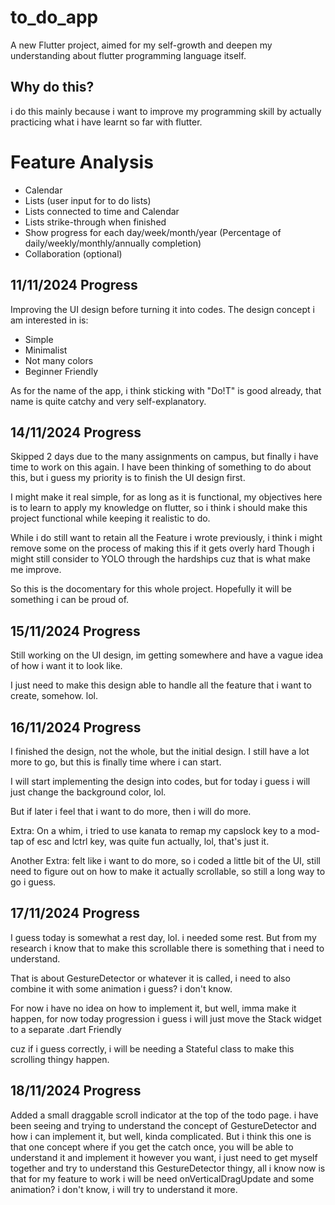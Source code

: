 # to_do_app

A new Flutter project, aimed for my self-growth and deepen my understanding about flutter programming language itself.

## Why do this?

i do this mainly because i want to improve my programming skill by actually practicing what i have learnt so far with flutter.

# Feature Analysis
- Calendar
- Lists (user input for to do lists)
- Lists connected to time and Calendar
- Lists strike-through when finished
- Show progress for each day/week/month/year (Percentage of daily/weekly/monthly/annually completion)
- Collaboration (optional)

## 11/11/2024 Progress
Improving the UI design before turning it into codes. The design concept i am interested in is:
- Simple
- Minimalist
- Not many colors
- Beginner Friendly

As for the name of the app, i think sticking with "Do!T" is good already, that name is quite catchy and very self-explanatory.

## 14/11/2024 Progress
Skipped 2 days due to the many assignments on campus, but finally i have time to work on this again.
I have been thinking of something to do about this, but i guess my priority is to finish the UI design first.

I might make it real simple, for as long as it is functional, my objectives here is to learn to apply my knowledge on flutter,
so i think i should make this project functional while keeping it realistic to do.

While i do still want to retain all the Feature i wrote previously, i think i might remove some on the process of making this if it gets overly hard
Though i might still consider to YOLO through the hardships cuz that is what make me improve.

So this is the docomentary for this whole project. Hopefully it will be something i can be proud of.

## 15/11/2024 Progress
Still working on the UI design, im getting somewhere and have a vague idea of how i want it to look like.

I just need to make this design able to handle all the feature that i want to create, somehow. lol.

## 16/11/2024 Progress
I finished the design, not the whole, but the initial design. I still have a lot more to go, but this is finally time where i can start.

I will start implementing the design into codes, but for today i guess i will just change the background color, lol.

But if later i feel that i want to do more, then i will do more.

Extra: On a whim, i tried to use kanata to remap my capslock key to a mod-tap of esc and lctrl key, was quite fun actually, lol, that's just it.

Another Extra: felt like i want to do more, so i coded a little bit of the UI, still need to figure out on how to make it actually scrollable, so still a long way to go i guess.

## 17/11/2024 Progress
I guess today is somewhat a rest day, lol. i needed some rest. But from my research i know that to make this scrollable there is something that i need to understand.

That is about GestureDetector or whatever it is called, i need to also combine it with some animation i guess? i don't know.

For now i have no idea on how to implement it, but well, imma make it happen, for now today progression i guess i will just move the Stack widget to a separate .dart Friendly

cuz if i guess correctly, i will be needing a Stateful class to make this scrolling thingy happen.

## 18/11/2024 Progress
Added a small draggable scroll indicator at the top of the todo page. i have been seeing and trying to understand the concept of GestureDetector and how i can implement it, but well, kinda complicated. But i think this one is that one concept where if you get the catch once, you will be able to understand it and implement it however you want, i just need to get myself together and try to understand this GestureDetector thingy, all i know now is that for my feature to work i will be need onVerticalDragUpdate and some animation? i don't know, i will try to understand it more.